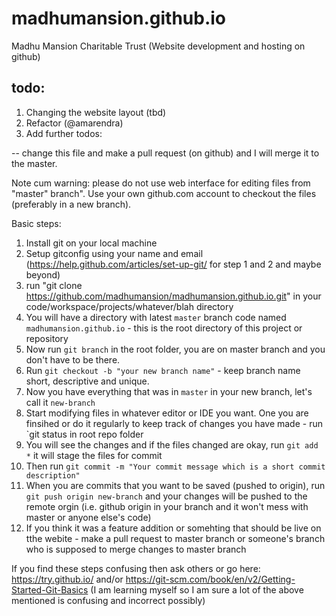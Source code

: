 # madhumansion.github.io
Madhu Mansion Charitable Trust (Website development and hosting on github)

## todo:

1. Changing the website layout (tbd)
2. Refactor (@amarendra)
3. Add further todos:

-- change this file and make a pull request (on github) and I will merge it to the master.

Note cum warning: please do not use web interface for editing files from "master" branch". Use your own github.com account to checkout the files (preferably in a new branch).

Basic steps:

1. Install git on your local machine
2. Setup gitconfig using your name and email (https://help.github.com/articles/set-up-git/ for step 1 and 2 and maybe beyond)
3. run "git clone https://github.com/madhumansion/madhumansion.github.io.git" in your code/workspace/projects/whatever/blah directory
3. You will have a directory with latest `master` branch code named `madhumansion.github.io` - this is the root directory of this project or repository
4. Now run `git branch` in the root folder, you are on master branch and you don't have to be there.
5. Run `git checkout -b "your new branch name"` - keep branch name short, descriptive and unique.
6. Now you have everything that was in `master` in your new branch, let's call it `new-branch`
7. Start modifying files in whatever editor or IDE you want. One you are finsihed or do it regularly to keep track of changes you have made - run `git status in root repo folder
8. You will see the changes and if the files changed are okay, run `git add *` it will stage the files for commit
9. Then run `git commit -m "Your commit message which is a short commit description"`
10. When you are commits that you want to be saved (pushed to origin), run `git push origin new-branch` and your changes will be pushed to the remote orgin (i.e. github origin in your branch and it won't mess with master or anyone else's code)
11. If you think it was a feature addition or somehting that should be live on tthe webite - make a pull request to master branch or someone's branch who is supposed to merge changes to master branch

If you find these steps confusing then ask others or go here: https://try.github.io/ and/or https://git-scm.com/book/en/v2/Getting-Started-Git-Basics (I am learning myself so I am sure a lot of the above mentioned is confusing and incorrect possibly)  

